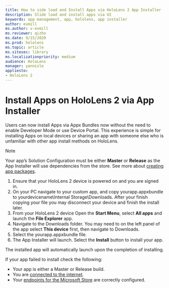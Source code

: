 ```yaml
---
title: How to side load and Install Apps via HoloLens 2 App Installer
description: Slide load and install apps via UI
keywords: app management, app, hololens, app installer
author: evmill
ms.author: v-evmill
ms.reviewer: qizho
ms.date: 9/15/2020
ms.prod: hololens
ms.topic: article
ms.sitesec: library
ms.localizationpriority: medium
audience: HoloLens
manager: yannisle
appliesto:
- HoloLens 2
---
```


# Install Apps on HoloLens 2 via App Installer

Users can now install Apps via Appx Bundles now without the need to enable Developer Mode or use Device Portal. This experience is simple for installing Apps on local devices or sharing an app with someone else who is unfamiliar with other app install methods on HoloLens. 
> [!NOTE]
> Your app’s Solution Configuration must be either **Master** or **Release** as the App Installer will use dependencies from the store. See more about [creating app packages](https://docs.microsoft.com/windows/msix/app-installer/create-appinstallerfile-vs).

1.	Ensure that your HoloLens 2 device is powered on and you are signed in.
1.	On your PC navigate to your custom app, and copy yourapp.appxbundle to yourdevicename\Internal Storage\Downloads. 
    After your finish copying your file you may disconnect your device and finish the install later.
1.	From your HoloLens 2 device Open the **Start Menu**, select **All apps** and launch the **File Explorer** app.
1.	Navigate to the Downloads folder. You may need to on the left panel of the app select **This device** first, then navigate to Downloads.
1.	Select the yourapp.appxbundle file. 
1.	The App Installer will launch. Select the **Install** button to install your app. 

The installed app will automatically launch upon the completion of installing. 

If your app failed to install check the following:
-	Your app is either a Master or Release build.
-	You are [connected to the internet](hololens-network.md).
-	Your [endpoints for the Microsoft Store](hololens-offline.md) are correctly configured.  
